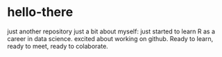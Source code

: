 # hello-there
just another repository
just a bit about myself: just started to learn R as a career in data science. excited about working on github. Ready to learn, ready to meet, ready to colaborate.
